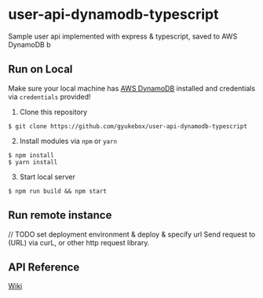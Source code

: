 # user-api-dynamodb-typescript
Sample user api implemented with express &amp; typescript, saved to AWS DynamoDB
b

## Run on Local

Make sure your local machine has [AWS DynamoDB]() installed and credentials via `credentials` provided!

1. Clone this repository

```
$ git clone https://github.com/gyukebox/user-api-dynamodb-typescript
```

2. Install modules via `npm` or `yarn`

```
$ npm install
$ yarn install
```

3. Start local server

```
$ npm run build && npm start
```

## Run remote instance

// TODO set deployment environment & deploy & specify url
Send request to (URL) via curL, or other http request library.

## API Reference

[Wiki](https://github.com/gyukebox/user-api-dynamodb-typescript/wiki/API-Reference)